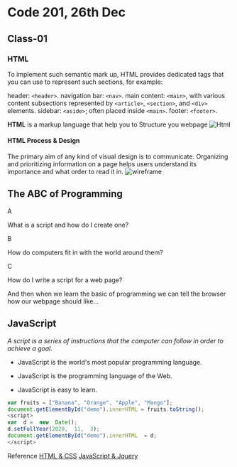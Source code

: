 # Code 201, 26th Dec

## Class-01

### HTML

To implement such semantic mark up, HTML provides dedicated tags that you can use to represent such sections, for example:

header: `<header>`.
navigation bar: `<nav>`.
main content: `<main>`,
with various content subsections represented by `<article>`, `<section>`, and `<div>` elements.
sidebar: `<aside>`; often placed inside `<main>`.
footer: `<footer>`.

**HTML** is a markup language that help you to Structure you webpage
![Html](https://lh3.googleusercontent.com/proxy/sf4hQI5DJeLGUdptFECAgR93GJOgEfjIsmz3q_oNbmREY_FaSGW2pD3Hq5tV_NtSdKOho4V6bN9uAt3bpPc2ehiHPdSdQX7j9cHlMeTvHosj5MeOpshuHnZS9bUbHQ3NvZkt9rpjOLhubtpb)

#### HTML Process & Design

The primary aim of any kind of visual design is to communicate. Organizing and prioritizing information on a page helps users understand its importance and what order to read it in.
![wireframe](https://media.geeksforgeeks.org/wp-content/uploads/layout.png)

## The ABC of Programming

A

What is a script and how do I create one?

B

How do computers fit in with the world around them?

C

How do I write a script for a web page?

And then when we learn the basic of programming we can tell the browser how our webpage should like...

## JavaScript

_A script is a series of instructions that the computer can follow in order to achieve a goal._

- JavaScript is the world's most popular programming language.

- JavaScript is the programming language of the Web.

- JavaScript is easy to learn.

```JavaScript
var fruits = ["Banana", "Orange", "Apple", "Mango"];
document.getElementById("demo").innerHTML = fruits.toString();
<script>
var  d =  new  Date();
d.setFullYear(2020,  11,  3);
document.getElementById("demo").innerHTML  = d;
</script>
```

Reference
[HTML & CSS](https://wtf.tw/ref/duckett.pdf)
[JavaScript & Jquery](http://bedford-computing.co.uk/learning/wp-content/uploads/2015/10/JavaScript-and-JQuery-Interactive-Front-End-Web-Development-Introduction.pdf)
